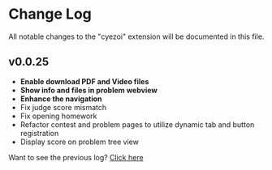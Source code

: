 # Change Log

All notable changes to the "cyezoi" extension will be documented in this file.

## v0.0.25

- **Enable download PDF and Video files**
- **Show info and files in problem webview**
- **Enhance the navigation**
- Fix judge score mismatch
- Fix opening homework
- Refactor contest and problem pages to utilize dynamic tab and button registration
- Display score on problem tree view

Want to see the previous log? [Click here](https://github.com/CYEZOI/cyezoi-helper/commits/main/CHANGELOG.md)
